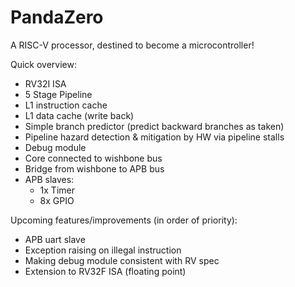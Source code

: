 # PandaZero
A RISC-V processor, destined to become a microcontroller!

Quick overview:
* RV32I ISA
* 5 Stage Pipeline
* L1 instruction cache
* L1 data cache (write back)
* Simple branch predictor (predict backward branches as taken)
* Pipeline hazard detection & mitigation by HW via pipeline stalls
* Debug module
* Core connected to wishbone bus
* Bridge from wishbone to APB bus
* APB slaves:
  * 1x Timer
  * 8x GPIO

Upcoming features/improvements (in order of priority):
* APB uart slave
* Exception raising on illegal instruction
* Making debug module consistent with RV spec
* Extension to RV32F ISA (floating point)
